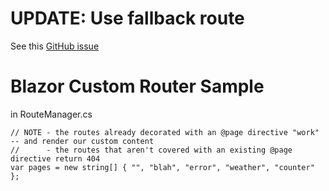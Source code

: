 # UPDATE:  Use fallback route
See this [GitHub issue](https://github.com/dotnet/aspnetcore/issues/53135)


# Blazor Custom Router Sample

in RouteManager.cs

    // NOTE - the routes already decorated with an @page directive "work" -- and render our custom content
    //      - the routes that aren't covered with an existing @page directive return 404
    var pages = new string[] { "", "blah", "error", "weather", "counter" };